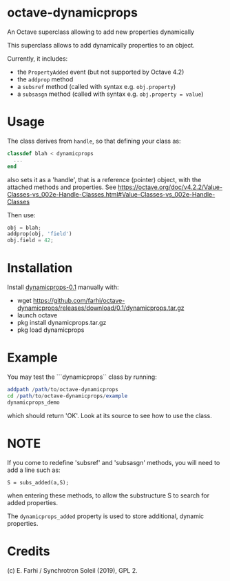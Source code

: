 # octave-dynamicprops
An Octave superclass allowing to add new properties dynamically

This superclass allows to add dynamically properties to an object.

Currently, it includes:
- the ```PropertyAdded``` event (but not supported by Octave 4.2)
- the ```addprop``` method
- a ```subsref``` method (called with syntax e.g. ```obj.property```)
- a ```subsasgn``` method (called with syntax e.g. ```obj.property = value```)

Usage
=====
The class derives from ```handle```, so that defining your class as:
```octave
classdef blah < dynamicprops
  ...
end
```
also sets it as a 'handle', that is a reference (pointer) object, with the attached methods and properties.
See https://octave.org/doc/v4.2.2/Value-Classes-vs_002e-Handle-Classes.html#Value-Classes-vs_002e-Handle-Classes

Then use:
```octave
obj = blah;
addprop(obj, 'field')
obj.field = 42;
```

Installation
============
Install [dynamicprops-0.1](https://github.com/farhi/octave-dynamicprops/releases/download/0.1/dynamicprops.tar.gz) manually with:

- wget https://github.com/farhi/octave-dynamicprops/releases/download/0.1/dynamicprops.tar.gz
- launch octave
- pkg install dynamicprops.tar.gz
- pkg load dynamicprops

Example
=======
You may test the ```dynamicprops`` class by running:
```octave
addpath /path/to/octave-dynamicprops
cd /path/to/octave-dynamicprops/example
dynamicprops_demo
```
which should return 'OK'. Look at its source to see how to use the class.

NOTE
====
If you come to redefine 'subsref' and 'subsasgn' methods, you will need to add a line such as:
```
S = subs_added(a,S);
```
when entering these methods, to allow the substructure S to search for added properties.

The ```dynamicprops_added``` property is used to store additional, dynamic properties.

Credits
=======
(c) E. Farhi / Synchrotron Soleil (2019), GPL 2.
